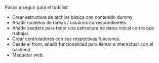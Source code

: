 Pasos a seguir para el todolist:

- Crear estructura de archivs básica con contenido dummy.
- Añadir modelos de tareas / usuarios correspondientes.
- Añadir seeders para tener una estructura de datos inicial con la que trabajar. 
- Crear controladores con sus respectivas funciones.
- Desde el front, añadir funcionalidad para llamar e interactuar con el backend.
- Maquetar web.
